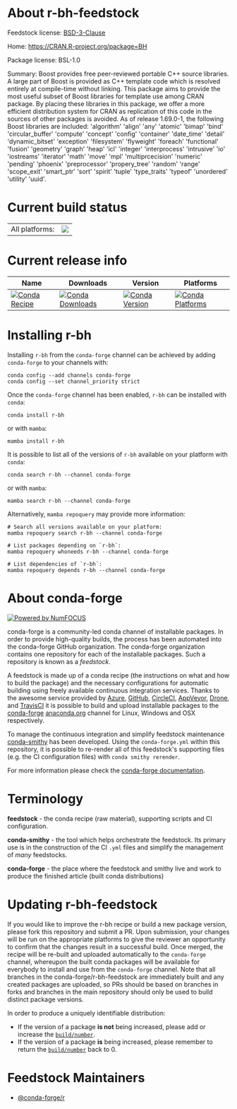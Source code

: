 About r-bh-feedstock
====================

Feedstock license: [BSD-3-Clause](https://github.com/conda-forge/r-bh-feedstock/blob/main/LICENSE.txt)

Home: https://CRAN.R-project.org/package=BH

Package license: BSL-1.0

Summary: Boost provides free peer-reviewed portable C++ source  libraries.  A large part of Boost is provided as C++ template code which is resolved entirely at compile-time without linking.  This  package aims to provide the most useful subset of Boost libraries  for template use among CRAN package. By placing these libraries in  this package, we offer a more efficient distribution system for CRAN  as replication of this code in the sources of other packages is  avoided. As of release 1.69.0-1, the following Boost libraries are included: 'algorithm' 'align' 'any' 'atomic' 'bimap' 'bind' 'circular_buffer' 'compute' 'concept' 'config' 'container' 'date_time' 'detail' 'dynamic_bitset' 'exception' 'filesystem' 'flyweight' 'foreach' 'functional' 'fusion' 'geometry' 'graph' 'heap' 'icl' 'integer' 'interprocess' 'intrusive' 'io' 'iostreams' 'iterator' 'math' 'move' 'mpl' 'multiprcecision' 'numeric' 'pending' 'phoenix' 'preprocessor' 'propery_tree' 'random' 'range' 'scope_exit' 'smart_ptr' 'sort' 'spirit' 'tuple' 'type_traits' 'typeof' 'unordered' 'utility' 'uuid'.

Current build status
====================


<table><tr><td>All platforms:</td>
    <td>
      <a href="https://dev.azure.com/conda-forge/feedstock-builds/_build/latest?definitionId=995&branchName=main">
        <img src="https://dev.azure.com/conda-forge/feedstock-builds/_apis/build/status/r-bh-feedstock?branchName=main">
      </a>
    </td>
  </tr>
</table>

Current release info
====================

| Name | Downloads | Version | Platforms |
| --- | --- | --- | --- |
| [![Conda Recipe](https://img.shields.io/badge/recipe-r--bh-green.svg)](https://anaconda.org/conda-forge/r-bh) | [![Conda Downloads](https://img.shields.io/conda/dn/conda-forge/r-bh.svg)](https://anaconda.org/conda-forge/r-bh) | [![Conda Version](https://img.shields.io/conda/vn/conda-forge/r-bh.svg)](https://anaconda.org/conda-forge/r-bh) | [![Conda Platforms](https://img.shields.io/conda/pn/conda-forge/r-bh.svg)](https://anaconda.org/conda-forge/r-bh) |

Installing r-bh
===============

Installing `r-bh` from the `conda-forge` channel can be achieved by adding `conda-forge` to your channels with:

```
conda config --add channels conda-forge
conda config --set channel_priority strict
```

Once the `conda-forge` channel has been enabled, `r-bh` can be installed with `conda`:

```
conda install r-bh
```

or with `mamba`:

```
mamba install r-bh
```

It is possible to list all of the versions of `r-bh` available on your platform with `conda`:

```
conda search r-bh --channel conda-forge
```

or with `mamba`:

```
mamba search r-bh --channel conda-forge
```

Alternatively, `mamba repoquery` may provide more information:

```
# Search all versions available on your platform:
mamba repoquery search r-bh --channel conda-forge

# List packages depending on `r-bh`:
mamba repoquery whoneeds r-bh --channel conda-forge

# List dependencies of `r-bh`:
mamba repoquery depends r-bh --channel conda-forge
```


About conda-forge
=================

[![Powered by
NumFOCUS](https://img.shields.io/badge/powered%20by-NumFOCUS-orange.svg?style=flat&colorA=E1523D&colorB=007D8A)](https://numfocus.org)

conda-forge is a community-led conda channel of installable packages.
In order to provide high-quality builds, the process has been automated into the
conda-forge GitHub organization. The conda-forge organization contains one repository
for each of the installable packages. Such a repository is known as a *feedstock*.

A feedstock is made up of a conda recipe (the instructions on what and how to build
the package) and the necessary configurations for automatic building using freely
available continuous integration services. Thanks to the awesome service provided by
[Azure](https://azure.microsoft.com/en-us/services/devops/), [GitHub](https://github.com/),
[CircleCI](https://circleci.com/), [AppVeyor](https://www.appveyor.com/),
[Drone](https://cloud.drone.io/welcome), and [TravisCI](https://travis-ci.com/)
it is possible to build and upload installable packages to the
[conda-forge](https://anaconda.org/conda-forge) [anaconda.org](https://anaconda.org/)
channel for Linux, Windows and OSX respectively.

To manage the continuous integration and simplify feedstock maintenance
[conda-smithy](https://github.com/conda-forge/conda-smithy) has been developed.
Using the ``conda-forge.yml`` within this repository, it is possible to re-render all of
this feedstock's supporting files (e.g. the CI configuration files) with ``conda smithy rerender``.

For more information please check the [conda-forge documentation](https://conda-forge.org/docs/).

Terminology
===========

**feedstock** - the conda recipe (raw material), supporting scripts and CI configuration.

**conda-smithy** - the tool which helps orchestrate the feedstock.
                   Its primary use is in the construction of the CI ``.yml`` files
                   and simplify the management of *many* feedstocks.

**conda-forge** - the place where the feedstock and smithy live and work to
                  produce the finished article (built conda distributions)


Updating r-bh-feedstock
=======================

If you would like to improve the r-bh recipe or build a new
package version, please fork this repository and submit a PR. Upon submission,
your changes will be run on the appropriate platforms to give the reviewer an
opportunity to confirm that the changes result in a successful build. Once
merged, the recipe will be re-built and uploaded automatically to the
`conda-forge` channel, whereupon the built conda packages will be available for
everybody to install and use from the `conda-forge` channel.
Note that all branches in the conda-forge/r-bh-feedstock are
immediately built and any created packages are uploaded, so PRs should be based
on branches in forks and branches in the main repository should only be used to
build distinct package versions.

In order to produce a uniquely identifiable distribution:
 * If the version of a package **is not** being increased, please add or increase
   the [``build/number``](https://docs.conda.io/projects/conda-build/en/latest/resources/define-metadata.html#build-number-and-string).
 * If the version of a package **is** being increased, please remember to return
   the [``build/number``](https://docs.conda.io/projects/conda-build/en/latest/resources/define-metadata.html#build-number-and-string)
   back to 0.

Feedstock Maintainers
=====================

* [@conda-forge/r](https://github.com/conda-forge/r/)

